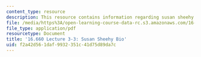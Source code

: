 ```yaml
---
content_type: resource
description: This resource contains information regarding susan sheehy bio.
file: /media/https%3A/open-learning-course-data-rc.s3.amazonaws.com/16-660j-introduction-to-lean-six-sigma-methods-january-iap-2012/f2a42d561daf9932351c41d75d89da7c_MIT16_660JIAP12_3-3ShBio.pdf
file_type: application/pdf
resourcetype: Document
title: '16.660 Lecture 3-3: Susan Sheehy Bio'
uid: f2a42d56-1daf-9932-351c-41d75d89da7c
---
```

